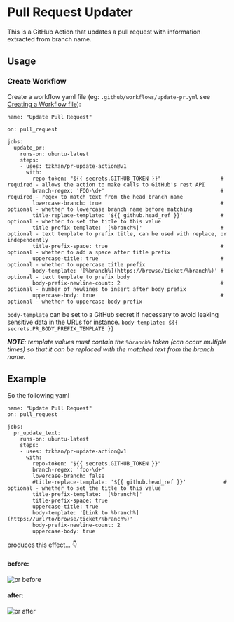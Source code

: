 # Pull Request Updater

This is a GitHub Action that updates a pull request with information extracted from branch name.

## Usage

### Create Workflow

Create a workflow yaml file (eg: `.github/workflows/update-pr.yml` see [Creating a Workflow file](https://help.github.com/en/articles/configuring-a-workflow#creating-a-workflow-file)):

```
name: "Update Pull Request"

on: pull_request

jobs:
  update_pr:
    runs-on: ubuntu-latest
    steps:
    - uses: tzkhan/pr-update-action@v1
      with:
        repo-token: "${{ secrets.GITHUB_TOKEN }}"                   # required - allows the action to make calls to GitHub's rest API
        branch-regex: 'FOO-\d+'                                     # required - regex to match text from the head branch name
        lowercase-branch: true                                      # optional - whether to lowercase branch name before matching
        title-replace-template: '${{ github.head_ref }}'            # optional - whether to set the title to this value
        title-prefix-template: '[%branch%]'                         # optional - text template to prefix title, can be used with replace, or independently
        title-prefix-space: true                                    # optional - whether to add a space after title prefix
        uppercase-title: true                                       # optional - whether to uppercase title prefix
        body-template: '[%branch%](https://browse/ticket/%branch%)' # optional - text template to prefix body
        body-prefix-newline-count: 2                                # optional - number of newlines to insert after body prefix
        uppercase-body: true                                        # optional - whether to uppercase body prefix
```

`body-template` can be set to a GitHub secret if necessary to avoid leaking sensitive data in the URLs for instance. `body-template: ${{ secrets.PR_BODY_PREFIX_TEMPLATE }}`

_**NOTE**: template values must contain the `%branch%` token (can occur multiple times) so that it can be replaced with the matched text from the branch name._

## Example

So the following yaml

```
name: "Update Pull Request"
on: pull_request

jobs:
  pr_update_text:
    runs-on: ubuntu-latest
    steps:
    - uses: tzkhan/pr-update-action@v1
      with:
        repo-token: "${{ secrets.GITHUB_TOKEN }}"
        branch-regex: 'foo-\d+'
        lowercase-branch: false
        #title-replace-template: '${{ github.head_ref }}'            # optional - whether to set the title to this value
        title-prefix-template: '[%branch%]'
        title-prefix-space: true
        uppercase-title: true
        body-template: '[Link to %branch%](https://url/to/browse/ticket/%branch%)'
        body-prefix-newline-count: 2
        uppercase-body: true
```

produces this effect... :point_down:

#### before:
![pr before](img/pr-before.png)

#### after:
![pr after](img/pr-after.png)
